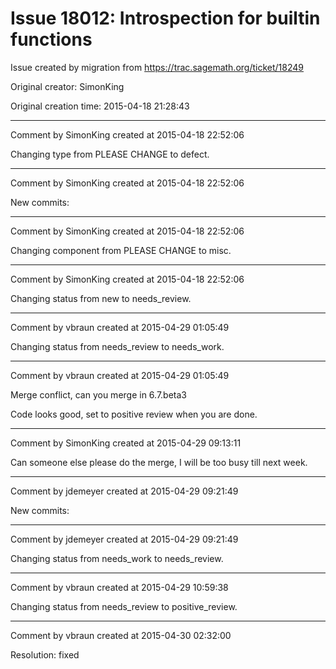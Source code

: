 # Issue 18012: Introspection for builtin functions

Issue created by migration from https://trac.sagemath.org/ticket/18249

Original creator: SimonKing

Original creation time: 2015-04-18 21:28:43




---

Comment by SimonKing created at 2015-04-18 22:52:06

Changing type from PLEASE CHANGE to defect.


---

Comment by SimonKing created at 2015-04-18 22:52:06

New commits:


---

Comment by SimonKing created at 2015-04-18 22:52:06

Changing component from PLEASE CHANGE to misc.


---

Comment by SimonKing created at 2015-04-18 22:52:06

Changing status from new to needs_review.


---

Comment by vbraun created at 2015-04-29 01:05:49

Changing status from needs_review to needs_work.


---

Comment by vbraun created at 2015-04-29 01:05:49

Merge conflict, can you merge in 6.7.beta3

Code looks good, set to positive review when you are done.


---

Comment by SimonKing created at 2015-04-29 09:13:11

Can someone else please do the merge, I will be too busy till next week.


---

Comment by jdemeyer created at 2015-04-29 09:21:49

New commits:


---

Comment by jdemeyer created at 2015-04-29 09:21:49

Changing status from needs_work to needs_review.


---

Comment by vbraun created at 2015-04-29 10:59:38

Changing status from needs_review to positive_review.


---

Comment by vbraun created at 2015-04-30 02:32:00

Resolution: fixed
